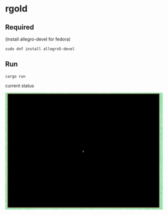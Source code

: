 # rgold

## Required

(install allegro-devel for fedora)

```console
sudo dnf install allegro5-devel
```

## Run

```console
cargo run
```

current status

![current status](status.png)
